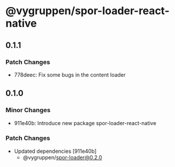 # @vygruppen/spor-loader-react-native

## 0.1.1

### Patch Changes

- 778deec: Fix some bugs in the content loader

## 0.1.0

### Minor Changes

- 911e40b: Introduce new package spor-loader-react-native

### Patch Changes

- Updated dependencies [911e40b]
  - @vygruppen/spor-loader@0.2.0
